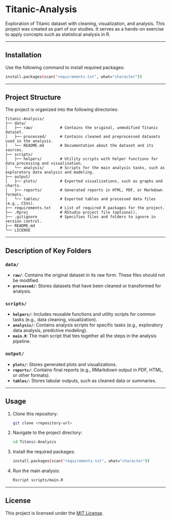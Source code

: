 # Titanic-Analysis
Exploration of Titanic dataset with cleaning, visualization, and analysis. This project was created as part of our studies. It serves as a hands-on exercise to apply concepts such as statistical analysis in R.

---

## Installation
Use the following command to install required packages:
```bash
install.packages(scan("requirements.txt", what="character"))
```

---

## Project Structure
The project is organized into the following directories:

```
Titanic-Analysis/
├── data/
│   ├── raw/            # Contains the original, unmodified Titanic dataset.
│   ├── processed/      # Contains cleaned and preprocessed datasets used in the analysis.
│   └── README.md       # Documentation about the dataset and its sources.
├── scripts/
│   ├── helpers/        # Utility scripts with helper functions for data processing and visualization.
│   └── analysis/       # Scripts for the main analysis tasks, such as exploratory data analysis and modeling.
├── output/
│   ├── plots/          # Exported visualizations, such as graphs and charts.
│   ├── reports/        # Generated reports in HTML, PDF, or Markdown formats.
│   └── tables/         # Exported tables and processed data files (e.g., CSVs).
├── requirements.txt    # List of required R packages for the project.
├── .Rproj              # RStudio project file (optional).
├── .gitignore          # Specifies files and folders to ignore in version control.
├── README.md
└── LICENSE
```

---

## Description of Key Folders
### `data/`
- **`raw/`**: Contains the original dataset in its raw form. These files should not be modified.
- **`processed/`**: Stores datasets that have been cleaned or transformed for analysis.

### `scripts/`
- **`helpers/`**: Includes reusable functions and utility scripts for common tasks (e.g., data cleaning, visualization).
- **`analysis/`**: Contains analysis scripts for specific tasks (e.g., exploratory data analysis, predictive modeling).
- **`main.R`**: The main script that ties together all the steps in the analysis pipeline.

### `output/`
- **`plots/`**: Stores generated plots and visualizations.
- **`reports/`**: Contains final reports (e.g., RMarkdown output in PDF, HTML, or other formats).
- **`tables/`**: Stores tabular outputs, such as cleaned data or summaries.

---

## Usage
1. Clone this repository:
   ```bash
   git clone <repository-url>
   ```
2. Navigate to the project directory:
   ```bash
   cd Titanic-Analysis
   ```
3. Install the required packages:
   ```bash
   install.packages(scan("requirements.txt", what="character"))
   ```
4. Run the main analysis:
   ```bash
   Rscript scripts/main.R
   ```

---

## License
This project is licensed under the [MIT License](LICENSE).